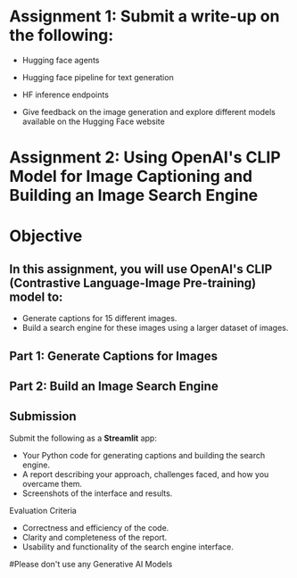 # Assignment 1: Submit a write-up on the following:

- Hugging face agents

- Hugging face pipeline for text generation

- HF inference endpoints

- Give feedback on the image generation and explore different models available on the Hugging Face website



# Assignment 2: Using OpenAI's CLIP Model for Image Captioning and Building an Image Search Engine

# Objective

## In this assignment, you will use OpenAI's CLIP (Contrastive Language-Image Pre-training) model to:
- Generate captions for 15 different images.
- Build a search engine for these images using a larger dataset of images.


## Part 1: Generate Captions for Images

## Part 2: Build an Image Search Engine


## Submission
Submit the following as a **Streamlit** app:

- Your Python code for generating captions and building the search engine.
- A report describing your approach, challenges faced, and how you overcame them.
- Screenshots of the interface and results.

Evaluation Criteria

- Correctness and efficiency of the code.
- Clarity and completeness of the report.
- Usability and functionality of the search engine interface.

#Please don't use any Generative AI Models
